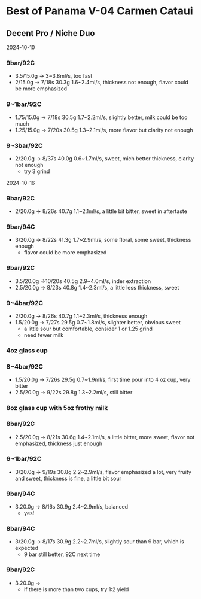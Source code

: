 # Best of Panama V-04 Carmen Cataui

## Decent Pro / Niche Duo

2024-10-10

### 9bar/92C

- 3.5/15.0g -> 3\~3.8ml/s, too fast
- 2/15.0g -> 7/18s 30.3g 1.6\~2.4ml/s, thickness not enough, flavor could be more emphasized

### 9\~1bar/92C

- 1.75/15.0g -> 7/18s 30.5g 1.7\~2.2ml/s, slightly better, milk could be too much
- 1.25/15.0g -> 7/20s 30.5g 1.3\~2.1ml/s, more flavor but clarity not enough

### 9\~3bar/92C

- 2/20.0g -> 8/37s 40.0g 0.6\~1.7ml/s, sweet, mich better thickness, clarity not enough
  - try 3 grind

2024-10-16

### 9bar/92C

- 2/20.0g -> 8/26s 40.7g 1.1\~2.1ml/s, a little bit bitter, sweet in aftertaste

### 9bar/94C

- 3/20.0g -> 8/22s 41.3g 1.7\~2.9ml/s, some floral, some sweet, thickness enough
  - flavor could be more emphasized

### 9bar/92C

- 3.5/20.0g ->10/20s 40.5g 2.9\~4.0ml/s, inder extraction
- 2.5/20.0g -> 8/23s 40.8g 1.4\~2.3ml/s, a little less thickness, sweet

### 9~4bar/92C

- 2/20.0g -> 8/26s 40.7g 1.1\~2.3ml/s, thickness enough
- 1.5/20.0g -> 7/27s 29.5g 0.7\~1.8ml/s, slighter better, obvious sweet
  - a little sour but comfortable, consider 1 or 1.25 grind
  - need fewer milk

### 4oz glass cup
### 8~4bar/92C

- 1.5/20.0g -> 7/26s 29.5g 0.7\~1.9ml/s, first time pour into 4 oz cup, very bitter
- 2.5/20.0g -> 9/22s 29.8g 1.3\~2.2ml/s, still bitter

### 8oz glass cup with 5oz frothy milk
### 8bar/92C

- 2.5/20.0g -> 8/21s 30.6g 1.4\~2.1ml/s, a little bitter, more sweet, flavor not emphasized, thickness just enough

### 6~1bar/92C

- 3/20.0g -> 9/19s 30.8g 2.2\~2.9ml/s, flavor emphasized a lot, very fruity and sweet, thickness is fine, a little bit sour

### 9bar/94C

- 3.20.0g -> 8/16s 30.9g 2.4\~2.9ml/s, balanced
  - yes!

### 8bar/94C

- 3/20.0g -> 8/17s 30.9g 2.2\~2.7ml/s, slightly sour than 9 bar, which is expected
  - 9 bar still better, 92C next time

### 9bar/92C

- 3.20.0g ->
  - if there is more than two cups, try 1:2 yield
